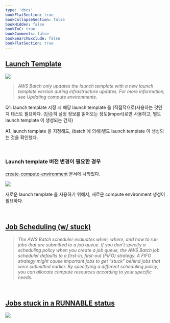 ```yaml
---
type: 'docs'
bookFlatSection: true
bookCollapseSection: false
bookHidden: false
bookToC: true
bookComments: false
bookSearchExclude: false
bookFlatSection: true
---
```


## [Launch Template](https://docs.aws.amazon.com/batch/latest/userguide/launch-templates.html)

![](/images/[AWS]%20Batch_44.png)

> *AWS Batch only updates the launch template with a new launch template version during infrastructure updates. For more information, see Updating compute environments.*


Q1. launch template 지정 시 해당 launch template 을 (직접적으로)사용하는 것인지 테스트 필요하다. (단순히 설정 정보를 읽어오는 정도(import)로만 사용하고, 별도 launch template 이 생성되는 건지)
 
A1. launch template 을 지정해도, (batch 에 의해)별도 launch template 이 생성되는 것을 확인했다.

<br>

### Launch template 버전 변경이 필요한 경우

[create-compute-environment](https://docs.aws.amazon.com/batch/latest/userguide/create-compute-environment.html) 문서에 나와있다.

![](/images/[AWS]%20Batch_43.png)

새로운 launch template 을 사용하기 위해서, 새로운 compute environment 생성이 필요하다.

<br>

## [Job Scheduling (w/ stuck)](https://docs.aws.amazon.com/batch/latest/userguide/job_scheduling.html)

> *The AWS Batch scheduler evaluates when, where, and how to run jobs that are submitted to a job queue. If you don’t specify a scheduling policy when you create a job queue, the AWS Batch job scheduler defaults to a first-in, first-out (FIFO) strategy. A FIFO strategy might cause important jobs to get “stuck” behind jobs that were submitted earlier. By specifying a different scheduling policy, you can allocate compute resources according to your specific needs.*

<br>

## [Jobs stuck in a RUNNABLE status](https://docs.aws.amazon.com/batch/latest/userguide/troubleshooting.html#job_stuck_in_runnable)

![](/images/[AWS]%20Batch_04.png)